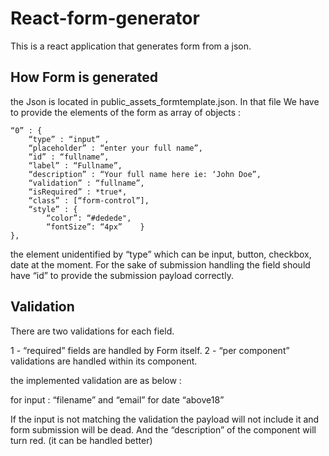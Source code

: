 # React-form-generator
This is a react application that generates form from a json.

## How Form is generated
the Json is located in public_assets_formtemplate.json. In that file We have to provide the elements of the form as array of objects :
```
“0” : {
    “type” : “input” ,
    “placeholder” : “enter your full name”,
    “id” : “fullname”,
    “label” : “Fullname”,
    “description” : “Your full name here ie: ‘John Doe”,
    “validation” : “fullname”,
    “isRequired” : *true*,
    “class” : [“form-control”],
    “style” : {
        “color”: “#dedede",
        “fontSize”: “4px”    }
},
```
the element unidentified by “type” which can be input, button, checkbox, date at the moment.
For the sake of submission handling the field should have “id” to provide the submission payload correctly.

## Validation
There are two validations for each field. 

1 - “required” fields are handled by Form itself.
2 - “per component” validations are handled within its component. 

the implemented validation are as below :

for input : “filename” and “email”
for date “above18”

If the input is not matching the validation the payload will not include it and form submission will be dead. And the “description” of the component will turn red. (it can be handled better)
